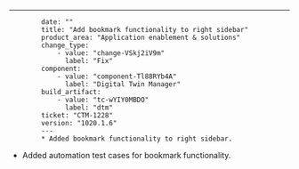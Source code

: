 ---
            date: ""
            title: "Add bookmark functionality to right sidebar"
            product_area: "Application enablement & solutions"
            change_type:
                - value: "change-VSkj2iV9m"
                  label: "Fix"
            component:
                - value: "component-Tl88RYb4A"
                  label: "Digital Twin Manager"
            build_artifact:
                - value: "tc-wYIY0MBDO"
                  label: "dtm"
            ticket: "CTM-1228"
            version: "1020.1.6"
            ---
            * Added bookmark functionality to right sidebar.
* Added automation test cases for bookmark functionality.
            